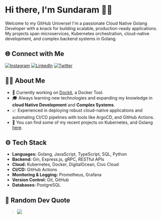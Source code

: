 
# Hi there, I'm Sundaram  🙋‍♂️

Welcome to my GitHub Universe! I'm a passionate Cloud Native Golang Developer with a knack for building scalable, production-ready applications. My projects span microservices, Kubernetes orchestration, cloud-native development, and complex backend systems in Golang.



## 🌐 Connect with Me
[![Instagram](https://img.shields.io/badge/Instagram-%23E4405F.svg?logo=Instagram&logoColor=white)](https://instagram.com/im_sundaram) 
[![LinkedIn](https://img.shields.io/badge/LinkedIn-%230077B5.svg?logo=linkedin&logoColor=white)](https://linkedin.com/in/sundaramjha) 
[![Twitter](https://img.shields.io/badge/Twitter-%231DA1F2.svg?logo=Twitter&logoColor=white)](https://x.com/jhsundaram)



## 🧑‍💻 About Me

- 💼 Currently working on [Dockit](https://github.com/sundaram2021/dockit), a Docker Tool.
- 🎓 Always learning new technologies and expanding my knowledge in **cloud Native Development** and **Complex Systems**.
- 📈 Experienced in deploying robust cloud-native applications and automating CI/CD pipelines with tools like ArgoCD, and GitHub Actions.
- 🔭 You can find some of my recent projects on  Kubernetes, and Golang [here](https://github.com/sundaram2021/go-projects).



## ⚙️ Tech Stack
- **Languages:** Golang, JavaScript, TypeScript, SQL, Python
- **Backend:** Gin, Express.js, gRPC, RESTful APIs
- **Cloud:** Kubernetes, Docker, DigitalOcean, Civo Cloud
- **CI/CD:** GitHub Actions
- **Monitoring & Logging:** Prometheus, Grafana
- **Version Control:** Git, GitHub
- **Databases:** PostgreSQL



## 📜 Random Dev Quote
> ![](https://quotes-github-readme.vercel.app/api?type=horizontal&theme=radical)
